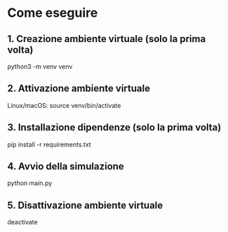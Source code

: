# Come eseguire

## 1. Creazione ambiente virtuale (solo la prima volta)
python3 -m venv venv

## 2. Attivazione ambiente virtuale
Linux/macOS:
source venv/bin/activate

## 3. Installazione dipendenze (solo la prima volta)
pip install -r requirements.txt

## 4. Avvio della simulazione
python main.py

## 5. Disattivazione ambiente virtuale
deactivate